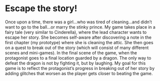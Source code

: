 # Escape the story!
Once upon a time, there was a girl…who was tired of cleaning…and didn’t want to go to the ball…or marry the stinky prince. My game takes place in a fairy tale (very similar to Cinderella), where the lead character wants to escape her story. She becomes self-aware after discovering a note in the first chapter (my prototype) where she is cleaning the attic. She then goes on a quest to break out of the story (which will consist of many different scenes and mini-games). In the final scene of the game, when the protagonist goes to a final location guarded by a dragon. The only way to defeat the dragon is not by fighting it, but by laughing. My goal for this game is to reflect the protagonist’s progress in breaking out of her story by adding glitches that worsen as the player gets closer to beating the game. 


